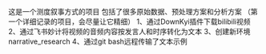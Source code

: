 这是一个测度叙事方式的项目
包括了很多原始数据、预处理方案和分析方案
（第一个详细记录的项目，会尽量让它精细）
1、通过DownKyi插件下载bilibili视频
2、通过飞书妙计将视频的音频内容按发言人和时序转化为文本
3、创建新环境narrative_research
4、通过git bash远程传输了文本示例
